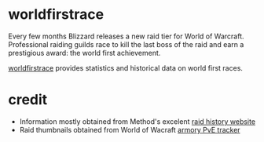 # worldfirstrace

Every few months Blizzard releases a new raid tier for World of Warcraft. Professional raiding guilds race to kill the last boss of the raid and earn a prestigious award: the world first achievement.

[worldfirstrace](https://worldfirstrace.now.sh) provides statistics and historical data on world first races.


# credit

- Information mostly obtained from Method's excelent [raid history website](https://www.method.gg/raid-history)
- Raid thumbnails obtained from World of Wacraft [armory PvE tracker](https://worldofwarcraft.com/en-us/character/ragnaros/g%C3%A4laen/pve/raids)
